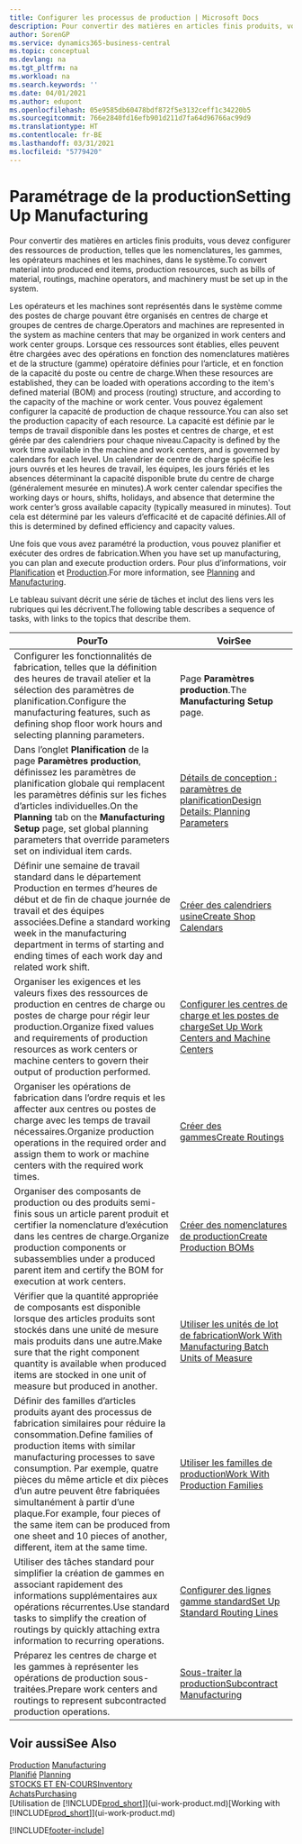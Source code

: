 ```yaml
---
title: Configurer les processus de production | Microsoft Docs
description: Pour convertir des matières en articles finis produits, vous devez configurer des ressources de production, telles que les nomenclatures, les gammes, les opérateurs machines et les machines, dans le système.
author: SorenGP
ms.service: dynamics365-business-central
ms.topic: conceptual
ms.devlang: na
ms.tgt_pltfrm: na
ms.workload: na
ms.search.keywords: ''
ms.date: 04/01/2021
ms.author: edupont
ms.openlocfilehash: 05e9585db60478bdf872f5e3132ceff1c34220b5
ms.sourcegitcommit: 766e2840fd16efb901d211d7fa64d96766ac99d9
ms.translationtype: HT
ms.contentlocale: fr-BE
ms.lasthandoff: 03/31/2021
ms.locfileid: "5779420"
---
```

# <a name="setting-up-manufacturing"></a><span data-ttu-id="1dc6f-103">Paramétrage de la production</span><span class="sxs-lookup"><span data-stu-id="1dc6f-103">Setting Up Manufacturing</span></span>
<span data-ttu-id="1dc6f-104">Pour convertir des matières en articles finis produits, vous devez configurer des ressources de production, telles que les nomenclatures, les gammes, les opérateurs machines et les machines, dans le système.</span><span class="sxs-lookup"><span data-stu-id="1dc6f-104">To convert material into produced end items, production resources, such as bills of material, routings, machine operators, and machinery must be set up in the system.</span></span>

<span data-ttu-id="1dc6f-105">Les opérateurs et les machines sont représentés dans le système comme des postes de charge pouvant être organisés en centres de charge et groupes de centres de charge.</span><span class="sxs-lookup"><span data-stu-id="1dc6f-105">Operators and machines are represented in the system as machine centers that may be organized in work centers and work center groups.</span></span> <span data-ttu-id="1dc6f-106">Lorsque ces ressources sont établies, elles peuvent être chargées avec des opérations en fonction des nomenclatures matières et de la structure (gamme) opératoire définies pour l’article, et en fonction de la capacité du poste ou centre de charge.</span><span class="sxs-lookup"><span data-stu-id="1dc6f-106">When these resources are established, they can be loaded with operations according to the item's defined material (BOM) and process (routing) structure, and according to the capacity of the machine or work center.</span></span> <span data-ttu-id="1dc6f-107">Vous pouvez également configurer la capacité de production de chaque ressource.</span><span class="sxs-lookup"><span data-stu-id="1dc6f-107">You can also set the production capacity of each resource.</span></span> <span data-ttu-id="1dc6f-108">La capacité est définie par le temps de travail disponible dans les postes et centres de charge, et est gérée par des calendriers pour chaque niveau.</span><span class="sxs-lookup"><span data-stu-id="1dc6f-108">Capacity is defined by the work time available in the machine and work centers, and is governed by calendars for each level.</span></span> <span data-ttu-id="1dc6f-109">Un calendrier de centre de charge spécifie les jours ouvrés et les heures de travail, les équipes, les jours fériés et les absences déterminant la capacité disponible brute du centre de charge (généralement mesurée en minutes).</span><span class="sxs-lookup"><span data-stu-id="1dc6f-109">A work center calendar specifies the working days or hours, shifts, holidays, and absence that determine the work center’s gross available capacity (typically measured in minutes).</span></span> <span data-ttu-id="1dc6f-110">Tout cela est déterminé par les valeurs d’efficacité et de capacité définies.</span><span class="sxs-lookup"><span data-stu-id="1dc6f-110">All of this is determined by defined efficiency and capacity values.</span></span>  

<span data-ttu-id="1dc6f-111">Une fois que vous avez paramétré la production, vous pouvez planifier et exécuter des ordres de fabrication.</span><span class="sxs-lookup"><span data-stu-id="1dc6f-111">When you have set up manufacturing, you can plan and execute production orders.</span></span> <span data-ttu-id="1dc6f-112">Pour plus d’informations, voir [Planification](production-planning.md) et [Production](production-manage-manufacturing.md).</span><span class="sxs-lookup"><span data-stu-id="1dc6f-112">For more information, see [Planning](production-planning.md) and [Manufacturing](production-manage-manufacturing.md).</span></span>  



 <span data-ttu-id="1dc6f-113">Le tableau suivant décrit une série de tâches et inclut des liens vers les rubriques qui les décrivent.</span><span class="sxs-lookup"><span data-stu-id="1dc6f-113">The following table describes a sequence of tasks, with links to the topics that describe them.</span></span>   

|<span data-ttu-id="1dc6f-114">**Pour**</span><span class="sxs-lookup"><span data-stu-id="1dc6f-114">**To**</span></span>|<span data-ttu-id="1dc6f-115">**Voir**</span><span class="sxs-lookup"><span data-stu-id="1dc6f-115">**See**</span></span>|  
|------------|-------------|  
|<span data-ttu-id="1dc6f-116">Configurer les fonctionnalités de fabrication, telles que la définition des heures de travail atelier et la sélection des paramètres de planification.</span><span class="sxs-lookup"><span data-stu-id="1dc6f-116">Configure the manufacturing features, such as defining shop floor work hours and selecting planning parameters.</span></span>|<span data-ttu-id="1dc6f-117">Page **Paramètres production**.</span><span class="sxs-lookup"><span data-stu-id="1dc6f-117">The **Manufacturing Setup** page.</span></span>|
|<span data-ttu-id="1dc6f-118">Dans l’onglet **Planification** de la page **Paramètres production**, définissez les paramètres de planification globale qui remplacent les paramètres définis sur les fiches d’articles individuelles.</span><span class="sxs-lookup"><span data-stu-id="1dc6f-118">On the **Planning** tab on the **Manufacturing Setup** page, set global planning parameters that override parameters set on individual item cards.</span></span>|[<span data-ttu-id="1dc6f-119">Détails de conception : paramètres de planification</span><span class="sxs-lookup"><span data-stu-id="1dc6f-119">Design Details: Planning Parameters</span></span>](design-details-planning-parameters.md)|
|<span data-ttu-id="1dc6f-120">Définir une semaine de travail standard dans le département Production en termes d’heures de début et de fin de chaque journée de travail et des équipes associées.</span><span class="sxs-lookup"><span data-stu-id="1dc6f-120">Define a standard working week in the manufacturing department in terms of starting and ending times of each work day and related work shift.</span></span>|[<span data-ttu-id="1dc6f-121">Créer des calendriers usine</span><span class="sxs-lookup"><span data-stu-id="1dc6f-121">Create Shop Calendars</span></span>](production-how-to-create-work-center-calendars.md)|  
|<span data-ttu-id="1dc6f-122">Organiser les exigences et les valeurs fixes des ressources de production en centres de charge ou postes de charge pour régir leur production.</span><span class="sxs-lookup"><span data-stu-id="1dc6f-122">Organize fixed values and requirements of production resources as work centers or machine centers to govern their output of production performed.</span></span>|[<span data-ttu-id="1dc6f-123">Configurer les centres de charge et les postes de charge</span><span class="sxs-lookup"><span data-stu-id="1dc6f-123">Set Up Work Centers and Machine Centers</span></span>](production-how-to-set-up-work-and-machine-centers.md)|
|<span data-ttu-id="1dc6f-124">Organiser les opérations de fabrication dans l’ordre requis et les affecter aux centres ou postes de charge avec les temps de travail nécessaires.</span><span class="sxs-lookup"><span data-stu-id="1dc6f-124">Organize production operations in the required order and assign them to work or machine centers with the required work times.</span></span>|[<span data-ttu-id="1dc6f-125">Créer des gammes</span><span class="sxs-lookup"><span data-stu-id="1dc6f-125">Create Routings</span></span>](production-how-to-create-routings.md)|
|<span data-ttu-id="1dc6f-126">Organiser des composants de production ou des produits semi-finis sous un article parent produit et certifier la nomenclature d’exécution dans les centres de charge.</span><span class="sxs-lookup"><span data-stu-id="1dc6f-126">Organize production components or subassemblies under a produced parent item and certify the BOM for execution at work centers.</span></span>|[<span data-ttu-id="1dc6f-127">Créer des nomenclatures de production</span><span class="sxs-lookup"><span data-stu-id="1dc6f-127">Create Production BOMs</span></span>](production-how-to-create-production-boms.md)|
|<span data-ttu-id="1dc6f-128">Vérifier que la quantité appropriée de composants est disponible lorsque des articles produits sont stockés dans une unité de mesure mais produits dans une autre.</span><span class="sxs-lookup"><span data-stu-id="1dc6f-128">Make sure that the right component quantity is available when produced items are stocked in one unit of measure but produced in another.</span></span>|[<span data-ttu-id="1dc6f-129">Utiliser les unités de lot de fabrication</span><span class="sxs-lookup"><span data-stu-id="1dc6f-129">Work With Manufacturing Batch Units of Measure</span></span>](production-how-to-use-the-manufacturing-batch-unit-of-measure.md)|  
|<span data-ttu-id="1dc6f-130">Définir des familles d’articles produits ayant des processus de fabrication similaires pour réduire la consommation.</span><span class="sxs-lookup"><span data-stu-id="1dc6f-130">Define families of production items with similar manufacturing processes to save consumption.</span></span> <span data-ttu-id="1dc6f-131">Par exemple, quatre pièces du même article et dix pièces d’un autre peuvent être fabriquées simultanément à partir d’une plaque.</span><span class="sxs-lookup"><span data-stu-id="1dc6f-131">For example, four pieces of the same item can be produced from one sheet and 10 pieces of another, different, item at the same time.</span></span>|[<span data-ttu-id="1dc6f-132">Utiliser les familles de production</span><span class="sxs-lookup"><span data-stu-id="1dc6f-132">Work With Production Families</span></span>](production-how-work-family.md)|
|<span data-ttu-id="1dc6f-133">Utiliser des tâches standard pour simplifier la création de gammes en associant rapidement des informations supplémentaires aux opérations récurrentes.</span><span class="sxs-lookup"><span data-stu-id="1dc6f-133">Use standard tasks to simplify the creation of routings by quickly attaching extra information to recurring operations.</span></span>|[<span data-ttu-id="1dc6f-134">Configurer des lignes gamme standard</span><span class="sxs-lookup"><span data-stu-id="1dc6f-134">Set Up Standard Routing Lines</span></span>](production-how-set-up-standard-routing-lines.md)|  
|<span data-ttu-id="1dc6f-135">Préparez les centres de charge et les gammes à représenter les opérations de production sous-traitées.</span><span class="sxs-lookup"><span data-stu-id="1dc6f-135">Prepare work centers and routings to represent subcontracted production operations.</span></span>|[<span data-ttu-id="1dc6f-136">Sous-traiter la production</span><span class="sxs-lookup"><span data-stu-id="1dc6f-136">Subcontract Manufacturing</span></span>](production-how-to-subcontract-manufacturing.md)|  

## <a name="see-also"></a><span data-ttu-id="1dc6f-137">Voir aussi</span><span class="sxs-lookup"><span data-stu-id="1dc6f-137">See Also</span></span>
<span data-ttu-id="1dc6f-138">[Production](production-manage-manufacturing.md)  </span><span class="sxs-lookup"><span data-stu-id="1dc6f-138">[Manufacturing](production-manage-manufacturing.md)  </span></span>  
<span data-ttu-id="1dc6f-139">[Planifié](production-planning.md) </span><span class="sxs-lookup"><span data-stu-id="1dc6f-139">[Planning](production-planning.md) </span></span>  
[<span data-ttu-id="1dc6f-140">STOCKS ET EN-COURS</span><span class="sxs-lookup"><span data-stu-id="1dc6f-140">Inventory</span></span>](inventory-manage-inventory.md)  
[<span data-ttu-id="1dc6f-141">Achats</span><span class="sxs-lookup"><span data-stu-id="1dc6f-141">Purchasing</span></span>](purchasing-manage-purchasing.md)  
<span data-ttu-id="1dc6f-142">[Utilisation de [!INCLUDE[prod_short](includes/prod_short.md)]](ui-work-product.md)</span><span class="sxs-lookup"><span data-stu-id="1dc6f-142">[Working with [!INCLUDE[prod_short](includes/prod_short.md)]](ui-work-product.md)</span></span>


[!INCLUDE[footer-include](includes/footer-banner.md)]